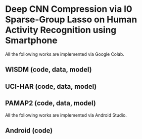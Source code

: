 # Deep CNN Compression via l0 Sparse-Group Lasso on Human Activity Recognition using Smartphone 

All the following works are implemented via Google Colab.

## WISDM (code, data, model)

## UCI-HAR (code, data, model)

## PAMAP2 (code, data, model)

All the following works are implemented via Android Studio.

## Android (code)


